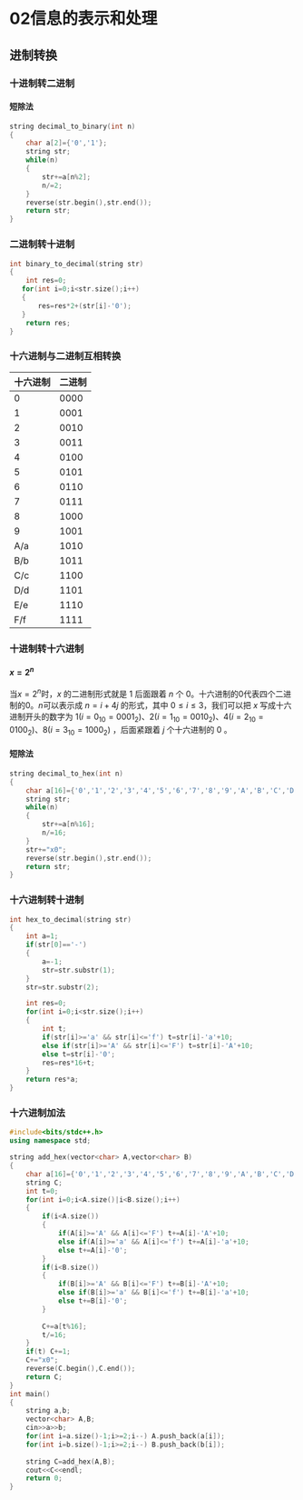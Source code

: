 # 02信息的表示和处理



## 进制转换

### 十进制转二进制

#### 短除法

```c++
string decimal_to_binary(int n)
{
    char a[2]={'0','1'};
    string str;
	while(n)
    {
        str+=a[n%2];
        n/=2;
    }
    reverse(str.begin(),str.end());
    return str;
}
```

### 二进制转十进制

```c++
int binary_to_decimal(string str)
{
    int res=0;
   for(int i=0;i<str.size();i++)
   {
       res=res*2+(str[i]-'0');
   }
    return res;
}
```

### 十六进制与二进制互相转换

| 十六进制 | 二进制 |
| -------- | ------ |
| 0        | 0000   |
| 1        | 0001   |
| 2        | 0010   |
| 3        | 0011   |
| 4        | 0100   |
| 5        | 0101   |
| 6        | 0110   |
| 7        | 0111   |
| 8        | 1000   |
| 9        | 1001   |
| A/a      | 1010   |
| B/b      | 1011   |
| C/c      | 1100   |
| D/d      | 1101   |
| E/e      | 1110   |
| F/f      | 1111   |

### 十进制转十六进制

#### $x=2^n$

当$x=2^n$时，$x$ 的二进制形式就是 $1$ 后面跟着 $n$ 个 $0$。十六进制的$0$代表四个二进制的$0$。$n$可以表示成 $n=i+4j$ 的形式，其中 $0 \leq i \leq 3$，我们可以把 $x$ 写成十六进制开头的数字为 $1(i=0_{10}=0001_2)、2(i=1_{10}=0010_2)、4(i=2_{10}=0100_2)、8(i=3_{10}=1000_2)$  ，后面紧跟着 $j$ 个十六进制的 $0$ 。

#### 短除法

```c++
string decimal_to_hex(int n)
{
    char a[16]={'0','1','2','3','4','5','6','7','8','9','A','B','C','D','E','F'};
    string str;
    while(n)
    {
        str+=a[n%16];
        n/=16;
    }
    str+="x0";
    reverse(str.begin(),str.end());
    return str;
}
```

### 十六进制转十进制

```c++
int hex_to_decimal(string str)
{
    int a=1;
    if(str[0]=='-')
    {
        a=-1;
        str=str.substr(1);
    }
    str=str.substr(2);

    int res=0;
	for(int i=0;i<str.size();i++)
    {
        int t;
        if(str[i]>='a' && str[i]<='f') t=str[i]-'a'+10;
        else if(str[i]>='A' && str[i]<='F') t=str[i]-'A'+10;
        else t=str[i]-'0';
        res=res*16+t;
    }
    return res*a;
}
```

### 十六进制加法

```c++
#include<bits/stdc++.h>
using namespace std;

string add_hex(vector<char> A,vector<char> B)
{
    char a[16]={'0','1','2','3','4','5','6','7','8','9','A','B','C','D','E','F'};
    string C;
    int t=0;
    for(int i=0;i<A.size()|i<B.size();i++)
    {
        if(i<A.size())
        {
            if(A[i]>='A' && A[i]<='F') t+=A[i]-'A'+10;
            else if(A[i]>='a' && A[i]<='f') t+=A[i]-'a'+10;
            else t+=A[i]-'0';
        }
        if(i<B.size())
        {
            if(B[i]>='A' && B[i]<='F') t+=B[i]-'A'+10;
            else if(B[i]>='a' && B[i]<='f') t+=B[i]-'a'+10;
            else t+=B[i]-'0';
        }
        
        C+=a[t%16];
        t/=16;
    }
    if(t) C+=1;
    C+="x0";
    reverse(C.begin(),C.end());
    return C;
}
int main()
{
    string a,b;
    vector<char> A,B;
    cin>>a>>b;
    for(int i=a.size()-1;i>=2;i--) A.push_back(a[i]);
    for(int i=b.size()-1;i>=2;i--) B.push_back(b[i]);
    
    string C=add_hex(A,B);
    cout<<C<<endl;
    return 0;
}
```

